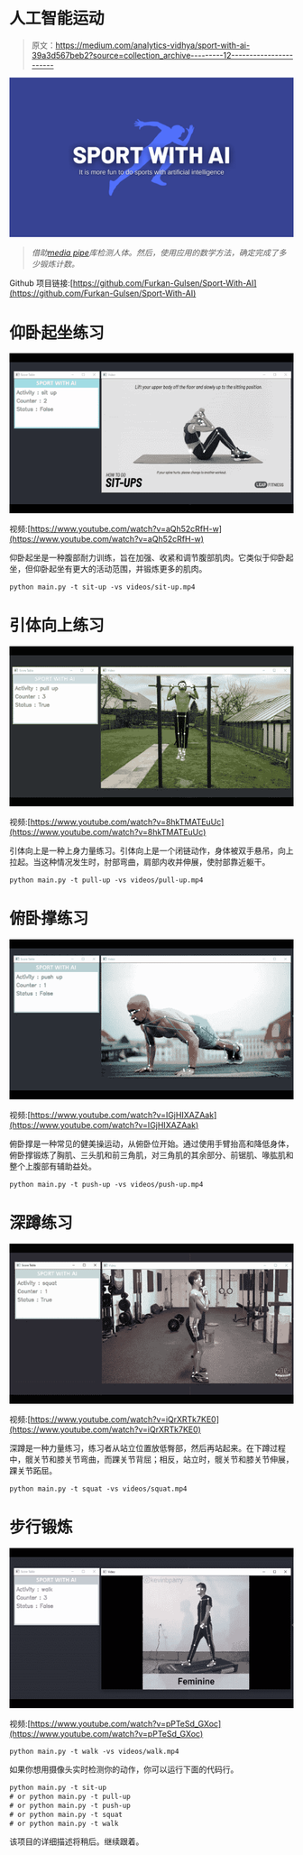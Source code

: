 # 人工智能运动

> 原文：<https://medium.com/analytics-vidhya/sport-with-ai-39a3d567beb2?source=collection_archive---------12----------------------->

![](img/2e65c13c3d8f11edc03557184842e578.png)

> *借助*[*media pipe*](https://github.com/google/mediapipe)*库检测人体。然后，使用应用的数学方法，确定完成了多少锻炼计数。*

Github 项目链接:[https://github.com/Furkan-Gulsen/Sport-With-AI](https://github.com/Furkan-Gulsen/Sport-With-AI)

# 仰卧起坐练习

![](img/e1bc948dd127011001532a3fd82ffcdc.png)

视频:[https://www.youtube.com/watch?v=aQh52cRfH-w](https://www.youtube.com/watch?v=aQh52cRfH-w)

仰卧起坐是一种腹部耐力训练，旨在加强、收紧和调节腹部肌肉。它类似于仰卧起坐，但仰卧起坐有更大的活动范围，并锻炼更多的肌肉。

```
python main.py -t sit-up -vs videos/sit-up.mp4
```

# 引体向上练习

![](img/129fe195e118943d7c9be77d28726388.png)

视频:[https://www.youtube.com/watch?v=8hkTMATEuUc](https://www.youtube.com/watch?v=8hkTMATEuUc)

引体向上是一种上身力量练习。引体向上是一个闭链动作，身体被双手悬吊，向上拉起。当这种情况发生时，肘部弯曲，肩部内收并伸展，使肘部靠近躯干。

```
python main.py -t pull-up -vs videos/pull-up.mp4
```

# 俯卧撑练习

![](img/21e682083cb78cc011d2e74c3c112647.png)

视频:[https://www.youtube.com/watch?v=IGjHIXAZAak](https://www.youtube.com/watch?v=IGjHIXAZAak)

俯卧撑是一种常见的健美操运动，从俯卧位开始。通过使用手臂抬高和降低身体，俯卧撑锻炼了胸肌、三头肌和前三角肌，对三角肌的其余部分、前锯肌、喙肱肌和整个上腹部有辅助益处。

```
python main.py -t push-up -vs videos/push-up.mp4
```

# 深蹲练习

![](img/8972933396b853efcc2ee3e8100762ef.png)

视频:[https://www.youtube.com/watch?v=iQrXRTk7KE0](https://www.youtube.com/watch?v=iQrXRTk7KE0)

深蹲是一种力量练习，练习者从站立位置放低臀部，然后再站起来。在下蹲过程中，髋关节和膝关节弯曲，而踝关节背屈；相反，站立时，髋关节和膝关节伸展，踝关节跖屈。

```
python main.py -t squat -vs videos/squat.mp4
```

# 步行锻炼

![](img/960a2dfa6f4670bfa0254043d509d386.png)

视频:[https://www.youtube.com/watch?v=pPTeSd_GXoc](https://www.youtube.com/watch?v=pPTeSd_GXoc)

```
python main.py -t walk -vs videos/walk.mp4
```

如果你想用摄像头实时检测你的动作，你可以运行下面的代码行。

```
python main.py -t sit-up
# or python main.py -t pull-up
# or python main.py -t push-up
# or python main.py -t squat
# or python main.py -t walk
```

该项目的详细描述将稍后。继续跟着。
